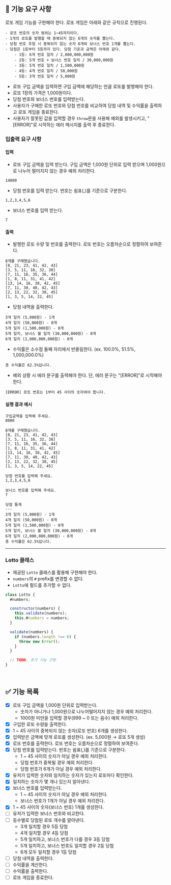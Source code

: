 ## 🚀 기능 요구 사항

로또 게임 기능을 구현해야 한다. 로또 게임은 아래와 같은 규칙으로 진행된다.

```
- 로또 번호의 숫자 범위는 1~45까지이다.
- 1개의 로또를 발행할 때 중복되지 않는 6개의 숫자를 뽑는다.
- 당첨 번호 추첨 시 중복되지 않는 숫자 6개와 보너스 번호 1개를 뽑는다.
- 당첨은 1등부터 5등까지 있다. 당첨 기준과 금액은 아래와 같다.
    - 1등: 6개 번호 일치 / 2,000,000,000원
    - 2등: 5개 번호 + 보너스 번호 일치 / 30,000,000원
    - 3등: 5개 번호 일치 / 1,500,000원
    - 4등: 4개 번호 일치 / 50,000원
    - 5등: 3개 번호 일치 / 5,000원
```

- 로또 구입 금액을 입력하면 구입 금액에 해당하는 만큼 로또를 발행해야 한다.
- 로또 1장의 가격은 1,000원이다.
- 당첨 번호와 보너스 번호를 입력받는다.
- 사용자가 구매한 로또 번호와 당첨 번호를 비교하여 당첨 내역 및 수익률을 출력하고 로또 게임을 종료한다.
- 사용자가 잘못된 값을 입력할 경우 `throw`문을 사용해 예외를 발생시키고, "[ERROR]"로 시작하는 에러 메시지를 출력 후 종료한다.

### 입출력 요구 사항

#### 입력

- 로또 구입 금액을 입력 받는다. 구입 금액은 1,000원 단위로 입력 받으며 1,000원으로 나누어 떨어지지 않는 경우 예외 처리한다.

```
14000
```

- 당첨 번호를 입력 받는다. 번호는 쉼표(,)를 기준으로 구분한다.

```
1,2,3,4,5,6
```

- 보너스 번호를 입력 받는다.

```
7
```

#### 출력

- 발행한 로또 수량 및 번호를 출력한다. 로또 번호는 오름차순으로 정렬하여 보여준다.

```
8개를 구매했습니다.
[8, 21, 23, 41, 42, 43]
[3, 5, 11, 16, 32, 38]
[7, 11, 16, 35, 36, 44]
[1, 8, 11, 31, 41, 42]
[13, 14, 16, 38, 42, 45]
[7, 11, 30, 40, 42, 43]
[2, 13, 22, 32, 38, 45]
[1, 3, 5, 14, 22, 45]
```

- 당첨 내역을 출력한다.

```
3개 일치 (5,000원) - 1개
4개 일치 (50,000원) - 0개
5개 일치 (1,500,000원) - 0개
5개 일치, 보너스 볼 일치 (30,000,000원) - 0개
6개 일치 (2,000,000,000원) - 0개
```

- 수익률은 소수점 둘째 자리에서 반올림한다. (ex. 100.0%, 51.5%, 1,000,000.0%)

```
총 수익률은 62.5%입니다.
```

- 예외 상황 시 에러 문구를 출력해야 한다. 단, 에러 문구는 "[ERROR]"로 시작해야 한다.

```
[ERROR] 로또 번호는 1부터 45 사이의 숫자여야 합니다.
```

#### 실행 결과 예시

```
구입금액을 입력해 주세요.
8000

8개를 구매했습니다.
[8, 21, 23, 41, 42, 43]
[3, 5, 11, 16, 32, 38]
[7, 11, 16, 35, 36, 44]
[1, 8, 11, 31, 41, 42]
[13, 14, 16, 38, 42, 45]
[7, 11, 30, 40, 42, 43]
[2, 13, 22, 32, 38, 45]
[1, 3, 5, 14, 22, 45]

당첨 번호를 입력해 주세요.
1,2,3,4,5,6

보너스 번호를 입력해 주세요.
7

당첨 통계
---
3개 일치 (5,000원) - 1개
4개 일치 (50,000원) - 0개
5개 일치 (1,500,000원) - 0개
5개 일치, 보너스 볼 일치 (30,000,000원) - 0개
6개 일치 (2,000,000,000원) - 0개
총 수익률은 62.5%입니다.
```

---

### Lotto 클래스

- 제공된 `Lotto` 클래스를 활용해 구현해야 한다.
- `numbers`의 `#` prefix를 변경할 수 없다.
- `Lotto`에 필드를 추가할 수 없다.

```javascript
class Lotto {
  #numbers;

  constructor(numbers) {
    this.validate(numbers);
    this.#numbers = numbers;
  }

  validate(numbers) {
    if (numbers.length !== 6) {
      throw new Error();
    }
  }

  // TODO: 추가 기능 구현
}
```

<br>

## ✅ 기능 목록

- [x] 로또 구입 금액을 1,000원 단위로 입력받는다.
  - 숫자가 아니거나 1,000원으로 나누어떨어지지 않는 경우 예외 처리한다.
  - 1000원 미만을 입력할 경우(999 ~ 0 또는 음수) 예외 처리한다.
- [x] 구입한 로또 수량을 출력한다.
- [x] 1 ~ 45 사이의 중복되지 않는 숫자(로또 번호) 6개를 생성한다.
- [x] 입력받은 금액에 맞게 로또를 생성한다. (ex. 5,000원 → 로또 5개 생성)
- [x] 로또 번호를 출력한다. 로또 번호는 오름차순으로 정렬하여 보여준다.
- [x] 당첨 번호를 입력받는다. 번호는 쉼표(,)를 기준으로 구분한다.
  - 1 ~ 45 사이의 숫자가 아닐 경우 예외 처리한다.
  - 당첨 번호가 중복될 경우 예외 처리한다.
  - 당첨 번호가 6개가 아닐 경우 예외 처리한다.
- [x] 유저가 입력한 숫자와 일치하는 숫자가 있는지 로또마다 확인한다.
- [x] 일치하는 숫자가 몇 개나 있는지 알아낸다.
- [x] 보너스 번호를 입력받는다.
  - 1 ~ 45 사이의 숫자가 아닐 경우 예외 처리한다.
  - 보너스 번호가 1개가 아닐 경우 예외 처리한다.
- [x] 1 ~ 45 사이의 숫자(보너스 번호) 1개를 생성한다.
- [ ] 유저가 입력한 보너스 번호와 비교한다.
- [ ] 등수별로 당첨된 로또 개수를 알아낸다.
  - 3개 일치할 경우 5등 당첨
  - 4개 일치할 경우 4등 당첨
  - 5개 일치하고, 보너스 번호가 다를 경우 3등 당첨
  - 5개 일치하고, 보너스 번호도 일치할 경우 2등 당첨
  - 6개 모두 일치할 경우 1등 당첨
- [ ] 당첨 내역을 출력한다.
- [ ] 수익률을 계산한다.
- [ ] 수익률을 출력한다.
- [ ] 로또 게임을 종료한다.

